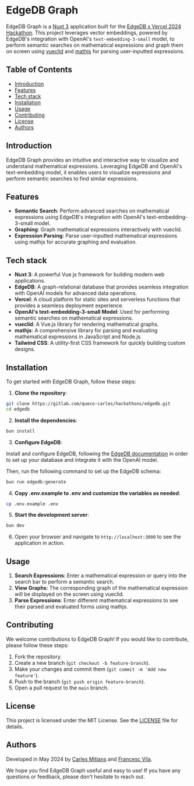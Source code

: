 # EdgeDB Graph

EdgeDB Graph is a [Nuxt 3](https://nuxt.com) application built for the [EdgeDB x Vercel 2024 Hackathon](https://hackathon.edgedb.com/). This project leverages vector embeddings, powered by EdgeDB's integration with OpenAI's `text-embedding-3-small` model, to perform semantic searches on mathematical expressions and graph them on screen using [vueclid](https://github.com/ksassnowski/vueclid) and [mathjs](https://mathjs.org/) for parsing user-inputted expressions.

## Table of Contents

- [Introduction](#introduction)
- [Features](#features)
- [Tech stack](#tech-stack)
- [Installation](#installation)
- [Usage](#usage)
- [Contributing](#contributing)
- [License](#license)
- [Authors](#authors)

## Introduction

EdgeDB Graph provides an intuitive and interactive way to visualize and understand mathematical expressions. Leveraging EdgeDB and OpenAI's text-embedding model, it enables users to visualize expressions and perform semantic searches to find similar expressions.

## Features

- **Semantic Search**: Perform advanced searches on mathematical expressions using EdgeDB's integration with OpenAI's text-embedding-3-small model.
- **Graphing**: Graph mathematical expressions interactively with vueclid.
- **Expression Parsing**: Parse user-inputted mathematical expressions using mathjs for accurate graphing and evaluation.

## Tech stack

- **Nuxt 3**: A powerful Vue.js framework for building modern web applications.
- **EdgeDB**: A graph-relational database that provides seamless integration with OpenAI models for advanced data operations.
- **Vercel**: A cloud platform for static sites and serverless functions that provides a seamless deployment experience.
- **OpenAI's text-embedding-3-small Model**: Used for performing semantic searches on mathematical expressions.
- **vueclid**: A Vue.js library for rendering mathematical graphs.
- **mathjs**: A comprehensive library for parsing and evaluating mathematical expressions in JavaScript and Node.js.
- **Tailwind CSS**: A utility-first CSS framework for quickly building custom designs.

## Installation

To get started with EdgeDB Graph, follow these steps:

1. **Clone the repository**:

```bash
git clone https://gitlab.com/queco-carles/hackathons/edgedb.git
cd edgedb
```

2. **Install the dependencies**:

```bash
bun install

```

3. **Configure EdgeDB**:

Install and configure EdgeDB, following the [EdgeDB documentation](https://www.edgedb.com/docs) in order to set up your database and integrate it with the OpenAI model.

Then, run the following command to set up the EdgeDB schema:

```bash
bun run edgedb:generate
```

4. **Copy .env.example to .env and customize the variables as needed**:

```bash
cp .env.example .env
```

5. **Start the development server**:

```bash
bun dev
```

6. Open your browser and navigate to `http://localhost:3000` to see the application in action.

## Usage

1. **Search Expressions**: Enter a mathematical expression or query into the search bar to perform a semantic search.
2. **View Graphs**: The corresponding graph of the mathematical expression will be displayed on the screen using vueclid.
3. **Parse Expressions**: Enter different mathematical expressions to see their parsed and evaluated forms using mathjs.

## Contributing

We welcome contributions to EdgeDB Graph! If you would like to contribute, please follow these steps:

1. Fork the repository.
2. Create a new branch (`git checkout -b feature-branch`).
3. Make your changes and commit them (`git commit -m 'Add new feature'`).
4. Push to the branch (`git push origin feature-branch`).
5. Open a pull request to the `main` branch.

## License

This project is licensed under the MIT License. See the [LICENSE](LICENSE.md) file for details.

## Authors

Developed in May 2024 by [Carles Mitjans](https://x.com/carlesmitjans) and [Francesc Vila](https://x.com/__queco).

We hope you find EdgeDB Graph useful and easy to use! If you have any questions or feedback, please don't hesitate to reach out.
